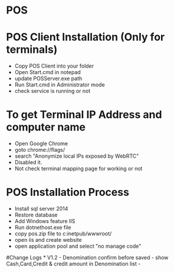# POS


# POS Client Installation (Only for terminals)
 - Copy POS Client into your folder
 - Open Start.cmd in notepad
 - update POSServer.exe path
 - Run Start.cmd in Administrator mode
 - check service is running or not



 # To get Terminal IP Address and computer name
  - Open Google Chrome
  - goto chrome://flags/
  - search "Anonymize local IPs exposed by WebRTC"
  - Disabled it.
  - Not check terminal mapping page for working or not 



  # POS Installation Process
  - Install sql server 2014
  - Restore database
  - Add Windows feature IIS
  - Run dotnethost.exe file
  - copy pos.zip file to c:inetpub/wwwroot/<your folder name>
  - open iis and create website
  - open application pool and select "no manage code"




  #Change Logs
    * V1.2
	   - Denomination confirm before saved
	   - show Cash,Card,Credit & credit amount in Denomination list
	   - 


